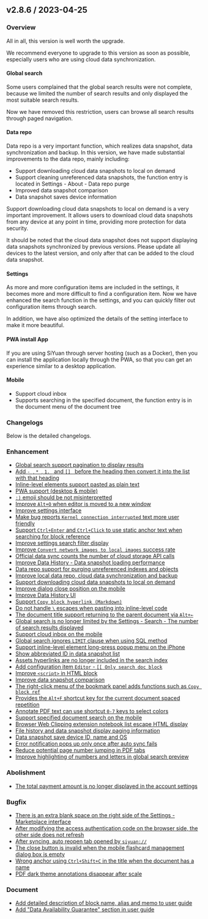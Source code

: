 ## v2.8.6 / 2023-04-25

### Overview

All in all, this version is well worth the upgrade.

We recommend everyone to upgrade to this version as soon as possible, especially users who are using cloud data synchronization.

#### Global search

Some users complained that the global search results were not complete, because we limited the number of search results and only displayed the most suitable search results.

Now we have removed this restriction, users can browse all search results through paged navigation.

#### Data repo

Data repo is a very important function, which realizes data snapshot, data synchronization and backup. In this version, we have made substantial improvements to the data repo, mainly including:

* Support downloading cloud data snapshots to local on demand
* Support cleaning unreferenced data snapshots, the function entry is located in Settings - About - Data repo purge
* Improved data snapshot comparison
* Data snapshot saves device information

Support downloading cloud data snapshots to local on demand is a very important improvement. It allows users to download cloud data snapshots from any device at any point in time, providing more protection for data security.

It should be noted that the cloud data snapshot does not support displaying data snapshots synchronized by previous versions. Please update all devices to the latest version, and only after that can be added to the cloud data snapshot.

#### Settings

As more and more configuration items are included in the settings, it becomes more and more difficult to find a configuration item. Now we have enhanced the search function in the settings, and you can quickly filter out configuration items through search.

In addition, we have also optimized the details of the setting interface to make it more beautiful.

#### PWA install App

If you are using SiYuan through server hosting (such as a Docker), then you can install the application locally through the PWA, so that you can get an experience similar to a desktop application.

#### Mobile

* Support cloud inbox
* Supports searching in the specified document, the function entry is in the document menu of the document tree

### Changelogs

Below is the detailed changelogs.

### Enhancement

* [Global search support pagination to display results](https://github.com/siyuan-note/siyuan/issues/7948)
* [Add `- `, `* `, `1. ` and `[] ` before the heading then convert it into the list with that heading](https://github.com/siyuan-note/siyuan/issues/7972)
* [Inline-level elements support pasted as plain text](https://github.com/siyuan-note/siyuan/issues/8010)
* [PWA support (desktop & mobile)](https://github.com/siyuan-note/siyuan/pull/8012)
* [`:)` emoji should be not misinterpretted](https://github.com/siyuan-note/siyuan/issues/8030)
* [Improve `Alt+O` when editor is moved to a new window](https://github.com/siyuan-note/siyuan/issues/8032)
* [Improve settings interface](https://github.com/siyuan-note/siyuan/issues/8034)
* [Make bug reports `Kernel connection interrupted` text more user friendly](https://github.com/siyuan-note/siyuan/issues/8035)
* [Support `Ctrl+Enter` and `Ctrl+Click` to use static anchor text when searching for block reference](https://github.com/siyuan-note/siyuan/issues/8037)
* [Improve settings search filter display](https://github.com/siyuan-note/siyuan/issues/8038)
* [Improve `Convert network images to local images` success rate](https://github.com/siyuan-note/siyuan/issues/8040)
* [Official data sync counts the number of cloud storage API calls](https://github.com/siyuan-note/siyuan/issues/8048)
* [Improve Data History - Data snapshot loading performance](https://github.com/siyuan-note/siyuan/issues/8052)
* [Data repo support for purging unreferenced indexes and objects](https://github.com/siyuan-note/siyuan/issues/8054)
* [Improve local data repo, cloud data synchronization and backup](https://github.com/siyuan-note/siyuan/issues/8055)
* [Support downloading cloud data snapshots to local on demand](https://github.com/siyuan-note/siyuan/issues/8057)
* [Improve dialog close position on the mobile](https://github.com/siyuan-note/siyuan/issues/8060)
* [Improve Data History UI](https://github.com/siyuan-note/siyuan/issues/8062)
* [Support `Copy block hyperlink (Markdown)`](https://github.com/siyuan-note/siyuan/issues/8065)
* [Do not handle `\` escapes when pasting into inline-level code](https://github.com/siyuan-note/siyuan/issues/8066)
* [The document title support returning to the parent document via `Alt+←`](https://github.com/siyuan-note/siyuan/issues/8068)
* [Global search is no longer limited by the Settings - Search - The number of search results displayed](https://github.com/siyuan-note/siyuan/issues/8069)
* [Support cloud inbox on the mobile](https://github.com/siyuan-note/siyuan/issues/8070)
* [Global search ignores `LIMIT` clause when using SQL method](https://github.com/siyuan-note/siyuan/issues/8071)
* [Support inline-level element long-press popup menu on the iPhone](https://github.com/siyuan-note/siyuan/issues/8074)
* [Show abbreviated ID in data snapshot list](https://github.com/siyuan-note/siyuan/issues/8075)
* [Assets hyperlinks are no longer included in the search index](https://github.com/siyuan-note/siyuan/issues/8076)
* [Add configuration item `Editor` - `[[ Only search doc block`](https://github.com/siyuan-note/siyuan/issues/8077)
* [Improve `<script>` in HTML block](https://github.com/siyuan-note/siyuan/pull/8079)
* [Improve data snapshot comparison](https://github.com/siyuan-note/siyuan/issues/8081)
* [The right-click menu of the bookmark panel adds functions such as `Copy block ref`](https://github.com/siyuan-note/siyuan/issues/8082)
* [Provides the `Alt+F` shortcut key for the current document spaced repetition](https://github.com/siyuan-note/siyuan/issues/8083)
* [Annotate PDF text can use shortcut `0-7` keys to select colors](https://github.com/siyuan-note/siyuan/issues/8085)
* [Support specified document search on the mobile](https://github.com/siyuan-note/siyuan/issues/8086)
* [Browser Web Clipping extension notebook list escape HTML display](https://github.com/siyuan-note/siyuan/issues/8087)
* [File history and data snapshot display paging information](https://github.com/siyuan-note/siyuan/issues/8090)
* [Data snapshot save device ID, name and OS](https://github.com/siyuan-note/siyuan/issues/8094)
* [Error notification pops up only once after auto sync fails](https://github.com/siyuan-note/siyuan/issues/8096)
* [Reduce potential page number jumping in PDF tabs](https://github.com/siyuan-note/siyuan/issues/8097)
* [Improve highlighting of numbers and letters in global search preview](https://github.com/siyuan-note/siyuan/issues/8100)

### Abolishment

* [The total payment amount is no longer displayed in the account settings](https://github.com/siyuan-note/siyuan/issues/8093)

### Bugfix

* [There is an extra blank space on the right side of the Settings - Marketplace interface](https://github.com/siyuan-note/siyuan/issues/8027)
* [After modifying the access authentication code on the browser side, the other side does not refresh](https://github.com/siyuan-note/siyuan/issues/8028)
* [After syncing, auto reopen tab opened by `siyuan://`](https://github.com/siyuan-note/siyuan/issues/8045)
* [The close button is invalid when the mobile flashcard management dialog box is empty](https://github.com/siyuan-note/siyuan/issues/8053)
* [Wrong anchor using `Ctrl+Shift+C` in the title when the document has a name](https://github.com/siyuan-note/siyuan/issues/8080)
* [PDF dark theme annotations disappear after scale](https://github.com/siyuan-note/siyuan/issues/8088)

### Document

* [Add detailed description of block name, alias and memo to user guide](https://github.com/siyuan-note/siyuan/issues/8046)
* [Add "Data Availability Guarantee" section in user guide](https://github.com/siyuan-note/siyuan/issues/8078)
